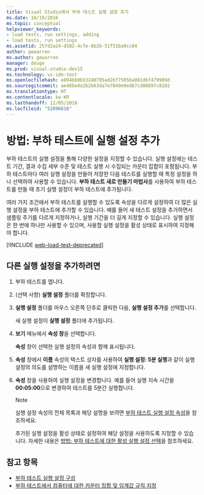 ```yaml
---
title: Visual Studio에서 부하 테스트 실행 설정 추가
ms.date: 10/19/2016
ms.topic: conceptual
helpviewer_keywords:
- load tests, run settings, adding
- load tests, run settings
ms.assetid: 257d2a24-d582-4cfe-8b2b-51f51ba9cc84
author: gewarren
ms.author: gewarren
manager: douge
ms.prod: visual-studio-dev15
ms.technology: vs-ide-test
ms.openlocfilehash: e894bb0b53240795ad2bf7505ba081dbf479989d
ms.sourcegitcommit: ae46be4a2b2b63da7e7049e9ed67cd80897c8102
ms.translationtype: HT
ms.contentlocale: ko-KR
ms.lasthandoff: 12/05/2018
ms.locfileid: "52896616"
---
```

# <a name="how-to-add-additional-run-settings-to-a-load-test"></a>방법: 부하 테스트에 실행 설정 추가

부하 테스트의 실행 설정을 통해 다양한 설정을 지정할 수 있습니다. 실행 설정에는 테스트 기간, 결과 수집 세부 수준 및 테스트 실행 시 수집되는 카운터 집합이 포함됩니다. 부하 테스트마다 여러 실행 설정을 만들어 저장한 다음 테스트를 실행할 때 특정 설정을 하나 선택하여 사용할 수 있습니다. **부하 테스트 새로 만들기 마법사**를 사용하여 부하 테스트를 만들 때 초기 실행 설정이 부하 테스트에 추가됩니다.

여러 가지 조건에서 부하 테스트를 실행할 수 있도록 속성을 다르게 설정하여 더 많은 실행 설정을 부하 테스트에 추가할 수 있습니다. 예를 들어 새 테스트 설정을 추가하면서 샘플링 주기를 다르게 지정하거나, 실행 기간을 더 길게 지정할 수 있습니다. 실행 설정은 한 번에 하나만 사용할 수 있으며, 사용할 실행 설정을 활성 상태로 표시하여 지정해야 합니다.

[!INCLUDE [web-load-test-deprecated](includes/web-load-test-deprecated.md)]

## <a name="to-add-another-run-setting"></a>다른 실행 설정을 추가하려면

1.  부하 테스트를 엽니다.

2.  (선택 사항) **실행 설정** 폴더를 확장합니다.

3.  **실행 설정** 폴더를 마우스 오른쪽 단추로 클릭한 다음, **실행 설정 추가**를 선택합니다.

     새 실행 설정이 **실행 설정** 폴더에 추가됩니다.

4.  **보기** 메뉴에서 **속성 창**을 선택합니다.

     **속성** 창이 선택한 실행 설정의 속성과 함께 표시됩니다.

5.  **속성** 창에서 **이름** 속성의 텍스트 상자를 사용하여 **실행 설정: 5분 실행**과 같이 실행 설정의 의도를 설명하는 이름을 새 실행 설정에 지정합니다.

6.  **속성** 창을 사용하여 실행 설정을 변경합니다. 예를 들어 실행 지속 시간을 **00:05:00**으로 변경하여 테스트를 5분간 실행합니다.

    > [!NOTE]
    > 실행 설정 속성의 전체 목록과 해당 설명을 보려면 [부하 테스트 실행 설정 속성](../test/load-test-run-settings-properties.md)을 참조하세요.

     추가된 실행 설정을 활성 상태로 설정하여 해당 설정을 사용하도록 지정할 수 있습니다. 자세한 내용은 [방법: 부하 테스트에 대한 활성 실행 설정 선택](../test/how-to-select-the-active-run-setting-for-a-load-test.md)을 참조하세요.

## <a name="see-also"></a>참고 항목

- [부하 테스트 실행 설정 구성](../test/configure-load-test-run-settings.md)
- [부하 테스트에서 컴퓨터에 대한 카운터 집합 및 임계값 규칙 지정](../test/specify-counter-sets-and-threshold-rules-for-load-testing.md)